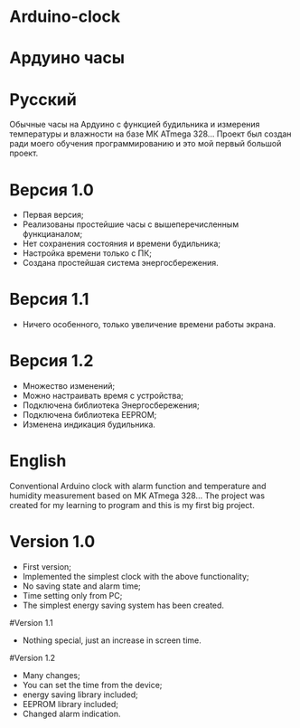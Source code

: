 # Arduino-clock
# Ардуино часы

# Русский

Обычные часы на Ардуино с функцией будильника и измерения температуры и влажности на базе МК ATmega 328...
Проект был создан ради моего обучения программированию и это мой первый большой проект.

# Версия 1.0
- Первая версия;
- Реализованы простейшие часы с вышеперечисленным функцианалом;
- Нет сохранения состояния и времени будильника;
- Настройка времени только с ПК;
- Создана простейшая система энергосбережения.

# Версия 1.1
- Ничего особенного, только увеличение времени работы экрана.

# Версия 1.2
- Множество изменений;
- Можно настраивать время с устройства;
- Подключена библиотека Энергосбережения;
- Подключена библиотека EEPROM;
- Изменена индикация будильника.
 
 
# English

Conventional Arduino clock with alarm function and temperature and humidity measurement based on MK ATmega 328...
The project was created for my learning to program and this is my first big project.

# Version 1.0
- First version;
- Implemented the simplest clock with the above functionality;
- No saving state and alarm time;
- Time setting only from PC;
- The simplest energy saving system has been created.

#Version 1.1
- Nothing special, just an increase in screen time.

#Version 1.2
- Many changes;
- You can set the time from the device;
- energy saving library included;
- EEPROM library included;
- Changed alarm indication.
